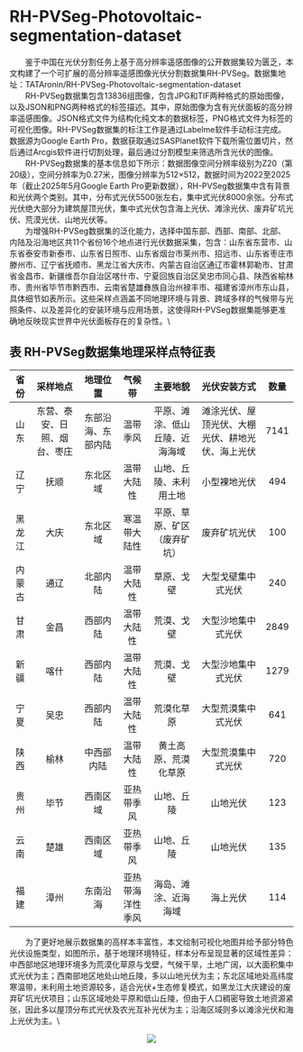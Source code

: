 # RH-PVSeg-Photovoltaic-segmentation-dataset
&emsp;&emsp;鉴于中国在光伏分割任务上基于高分辨率遥感图像的公开数据集较为匮乏，本文构建了一个可扩展的高分辨率遥感图像光伏分割数据集RH-PVSeg。数据集地址：TATAronin/RH-PVSeg-Photovoltaic-segmentation-dataset\
&emsp;&emsp;RH-PVSeg数据集包含13836组图像，包含JPG和TIF两种格式的原始图像，以及JSON和PNG两种格式的标签描述。其中，原始图像为含有光伏面板的高分辨率遥感图像。JSON格式文件为结构化纯文本的数据标签，PNG格式文件为标签的可视化图像。RH-PVSeg数据集的标注工作是通过Labelme软件手动标注完成。数据源为Google Earth Pro，数据获取通过SASPlanet软件下载所需位置切片，然后通过Arcgis软件进行切割处理，最后通过分割模型来筛选所含光伏的图像。\
&emsp;&emsp;RH-PVSeg数据集的基本信息如下所示：数据图像空间分辨率级别为Z20（第20级），空间分辨率为0.27米，图像分辨率为512×512，数据时间为2022至2025年（截止2025年5月Google Earth Pro更新数据），RH-PVSeg数据集中含有背景和光伏两个类别。其中，分布式光伏5500张左右，集中式光伏8000余张。分布式光伏绝大部分为建筑屋顶光伏，集中式光伏包含海上光伏、滩涂光伏、废弃矿坑光伏、荒漠光伏、山地光伏等。\
&emsp;&emsp;为增强RH-PVSeg数据集的泛化能力，选择中国东部、西部、南部、北部、内陆及沿海地区共11个省份16个地点进行光伏数据采集，包含：山东省东营市、山东省泰安市新泰市、山东省日照市、山东省烟台市莱州市、招远市、山东省枣庄市滕州市、辽宁省抚顺市、黑龙江省大庆市、内蒙古自治区通辽市霍林郭勒市、甘肃省金昌市、新疆维吾尔自治区喀什市、宁夏回族自治区吴忠市同心县、陕西省榆林市、贵州省毕节市黔西市、云南省楚雄彝族自治州禄丰市、福建省漳州市东山县，具体细节如表所示。这些采样点涵盖不同地理环境与背景、跨域多样的气候带与光照条件、以及差异化的安装环境与应用场景，这使得RH-PVSeg数据集能够更准确地反映现实世界中光伏面板存在的复杂性。\

## 表 RH-PVSeg数据集地理采样点特征表

|省份|采样地点|地理位置|气候带|主要地貌|光伏安装方式|数量|
|:-:|:-:|:-:|:-:|:-:|:-:|:-:|
|山东|东营、泰安、日照、烟台、枣庄|东部沿海、东部内陆|温带季风|平原、滩涂、低山丘陵、近海海域|滩涂光伏、屋顶光伏、大棚光伏、耕地光伏、海上光伏|7141|
|辽宁|抚顺|东北区域|温带大陆性|山地、丘陵、未利用土地|小型裸地光伏|494|
|黑龙江|大庆|东北区域|寒温带大陆性|平原、草原、矿区（废弃矿坑）|废弃矿坑光伏|100|
|内蒙古|通辽|北部内陆|温带大陆性|草原、戈壁|大型戈壁集中式光伏|240|
|甘肃|金昌|西部内陆|温带大陆性|荒漠、戈壁|大型沙地集中式光伏|2849|
|新疆|喀什|西部内陆|温带大陆性|荒漠、戈壁|大型沙地集中式光伏|1279|
|宁夏|吴忠|西部内陆|温带大陆性|荒漠化草原|大型荒漠集中式光伏|641|
|陕西|榆林|中西部内陆|温带大陆性|黄土高原、荒漠化草原|大型荒漠集中式光伏|720|
|贵州|毕节|西南区域|亚热带季风|山地、丘陵|山地光伏|123|
|云南|楚雄|西南区域|亚热带季风|山地、丘陵|山地光伏|135|
|福建|漳州|东南沿海|亚热带海洋性季风|海岛、滩涂、近海海域|海上光伏|114|

&emsp;&emsp;为了更好地展示数据集的高样本丰富性，本文绘制可视化地图并给予部分特色光伏设施类型，如图所示，基于地理环境特征，样本分布呈现显著的区域性差异：中西部地区地理环境多为荒漠化草原与戈壁，气候干旱，土地广阔，以大面积集中式光伏为主；西南部地区地处山地丘陵，多以山地光伏为主；东北区域地处高纬度寒温带，未利用土地资源较多，适合光伏+生态修复模式，如黑龙江大庆建设的废弃矿坑光伏项目；山东区域地处平原和低山丘陵，但由于人口稠密导致土地资源紧张，因此多以屋顶分布式光伏及农光互补光伏为主；沿海区域则多以滩涂光伏和海上光伏为主。\
 
<div align = center><img src='https://github.com/user-attachments/assets/5a94abe9-90ab-46de-be83-e0ce0147a4f9'></div>


